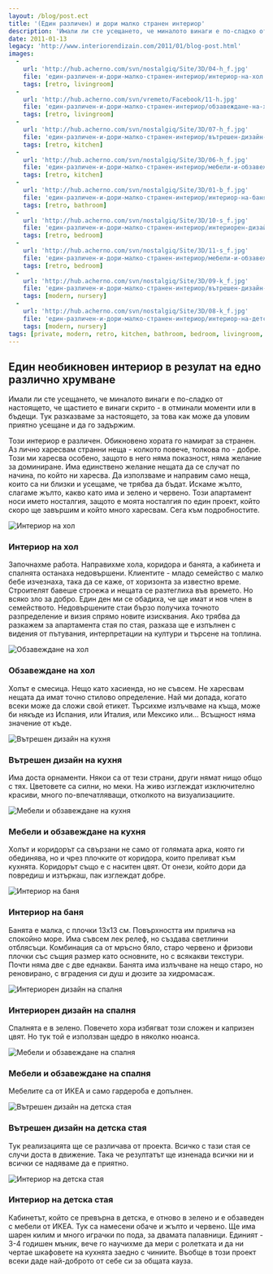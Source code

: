 ```yaml
---
layout: /blog/post.ect
title: '(Един различен) и дори малко странен интериор'
description: 'Имали ли сте усещането, че миналото винаги е по-сладко от настоящето, че щастието е винаги скрито - в отминали моменти или в бъдещи. Тук разказваме за настоящето, за това как може да уловим приятно усещане и да го задържим.'
date: 2011-01-13
legacy: 'http://www.interiorendizain.com/2011/01/blog-post.html'
images:
  -
    url: 'http://hub.acherno.com/svn/nostalgiq/Site/3D/04-h_f.jpg'
    file: 'един-различен-и-дори-малко-странен-интериор/интериор-на-хол.jpg'
    tags: [retro, livingroom]
  -
    url: 'http://hub.acherno.com/svn/vremeto/Facebook/11-h.jpg'
    file: 'един-различен-и-дори-малко-странен-интериор/обзавеждане-на-хол.jpg'
    tags: [retro, livingroom]
  -
    url: 'http://hub.acherno.com/svn/nostalgiq/Site/3D/07-h_f.jpg'
    file: 'един-различен-и-дори-малко-странен-интериор/вътрешен-дизайн-на-кухня.jpg'
    tags: [retro, kitchen]
  -
    url: 'http://hub.acherno.com/svn/nostalgiq/Site/3D/06-h_f.jpg'
    file: 'един-различен-и-дори-малко-странен-интериор/мебели-и-обзавеждане-на-кухня.jpg'
    tags: [retro, kitchen]
  -
    url: 'http://hub.acherno.com/svn/nostalgiq/Site/3D/01-b_f.jpg'
    file: 'един-различен-и-дори-малко-странен-интериор/интериор-на-баня.jpg'
    tags: [retro, bathroom]
  -
    url: 'http://hub.acherno.com/svn/nostalgiq/Site/3D/10-s_f.jpg'
    file: 'един-различен-и-дори-малко-странен-интериор/интериорен-дизайн-на-спалня.jpg'
    tags: [retro, bedroom]
  -
    url: 'http://hub.acherno.com/svn/nostalgiq/Site/3D/11-s_f.jpg'
    file: 'един-различен-и-дори-малко-странен-интериор/мебели-и-обзавеждане-на-спалня.jpg'
    tags: [retro, bedroom]
  -
    url: 'http://hub.acherno.com/svn/nostalgiq/Site/3D/09-k_f.jpg'
    file: 'един-различен-и-дори-малко-странен-интериор/вътрешен-дизайн-на-детска-стая.jpg'
    tags: [modern, nursery]
  -
    url: 'http://hub.acherno.com/svn/nostalgiq/Site/3D/08-k_f.jpg'
    file: 'един-различен-и-дори-малко-странен-интериор/интериор-на-детска-стая.jpg'
    tags: [modern, nursery]
tags: [private, modern, retro, kitchen, bathroom, bedroom, livingroom, nursery]
---
```

## Един **необикновен интериор** в резулат на едно **различно хрумване**
Имали ли сте усещането, че миналото винаги е по-сладко от настоящето, че щастието е винаги скрито - в отминали моменти или в бъдещи. Тук разказваме за настоящето, за това как може да уловим приятно усещане и да го задържим.

Този интериор е различен. Обикновено хората го намират за странен. Аз лично харесвам странни неща - колкото повече, толкова по - добре. Този ми харесва особено, защото в него няма показност, няма желание за доминиране. Има единствено желание нещата да се случат по начина, по който ни харесва. Да използваме и направим само неща, които са ни близки и усещаме, че трябва да бъдат. Искаме жълто, слагаме жълто, какво като има и зелено и червено. Този апартамент носи името носталгия, защото е моята носталгия по един проект, който скоро ще завършим и който много харесвам. Сега към подробностите.

![Интериор на хол](един-различен-и-дори-малко-странен-интериор/интериор-на-хол.jpg)
### Интериор на **хол**

Започнахме работа. Направихме хола, коридора и банята, а кабинета и спалнята останаха недовършени. Клиентите - младо семейство с малко бебе изчезнаха, така да се каже, от хоризонта за известно време. Строителят бавеше строежа и нещата се разтеглиха във времето. Но всяко зло за добро. Един ден ми се обадиха, че ще имат и нов член в семейството. Недовършените стаи бързо получиха точното разпределение и визия спрямо новите изисквания. Ако трябва да разкажем за апартамента стая по стая, разказа ще е изпълнен с видения от пътувания, интерпретации на култури и търсене на топлина.

![Обзавеждане на хол](един-различен-и-дори-малко-странен-интериор/обзавеждане-на-хол.jpg)
### Обзавеждане на **хол**

 Холът е смесица. Нещо като хасиенда, но не съвсем. Не харесвам нещата да имат точно стилово определение. Най ми допада, когато всеки може да сложи свой етикет. Търсихме излъчваме на къща, може би някъде из Испания, или Италия, или Мексико или... Всъщност няма значение от къде.

![Вътрешен дизайн на кухня](един-различен-и-дори-малко-странен-интериор/вътрешен-дизайн-на-кухня.jpg)
### Вътрешен дизайн на **кухня**

Има доста орнаменти. Някои са от тези страни, други нямат нищо общо с тях. Цветовете са силни, но меки. На живо изглеждат изключително красиви, много по-впечатляващи, отколкото на визуализациите.

![Мебели и обзавеждане на кухня](един-различен-и-дори-малко-странен-интериор/мебели-и-обзавеждане-на-кухня.jpg)
### Мебели и обзавеждане на **кухня**

Холът и коридорът са свързани не само от голямата арка, която ги обединява, но и чрез плочките от коридора, които преливат към кухнята. Коридорът също е с наситен цвят. От онези, който дори да повредиш и изтъркаш, пак изглеждат добре.

![Интериор на баня](един-различен-и-дори-малко-странен-интериор/интериор-на-баня.jpg)
### Интериор на **баня**

Банята е малка, с плочки 13х13 см. Повърхността им прилича на спокойно море. Има съвсем лек релеф, но създава светлинни отблясъци. Комбинация са от мръсно бяло, старо червено и фризови плочки със същия размер като основните, но с всякакви текстури. Почти няма две с две еднакви. Банята има излъчване на нещо старо, но реновирано, с вградения си душ и дюзите за хидромасаж.

![Интериорен дизайн на спалня](един-различен-и-дори-малко-странен-интериор/интериорен-дизайн-на-спалня.jpg)
### Интериорен дизайн на **спалня**

Спалнята е в зелено. Повечето хора избягват този сложен и капризен цвят. Но тук той е използван щедро в няколко нюанса.

![Мебели и обзавеждане на спалня](един-различен-и-дори-малко-странен-интериор/мебели-и-обзавеждане-на-спалня.jpg)
### Мебели и обзавеждане на **спалня**

Мебелите са от ИКЕА и само гардероба е допълнен.

![Вътрешен дизайн на детска стая](един-различен-и-дори-малко-странен-интериор/вътрешен-дизайн-на-детска-стая.jpg)
### Вътрешен дизайн на **детска стая**

Тук реализацията ще се различава от проекта. Всичко с тази стая се случи доста в движение. Така че резултатът ще изненада всички ни и всички се надяваме да е приятно.

![Интериор на детска стая](един-различен-и-дори-малко-странен-интериор/интериор-на-детска-стая.jpg)
### Интериор на **детска стая**

Кабинетът, който се превърна в детска, е отново в зелено и е обзаведен с мебели от ИКЕА. Тук са намесени обаче и жълто и червено. Ще има шарен килим и много играчки по пода, за двамата палавници. Единият - 3-4 годишен мъник, вече го научихме да мери с ролетката и да ни чертае шкафовете на кухнята заедно с чиниите. Въобще в този проект всеки даде най-доброто от себе си за общата кауза.